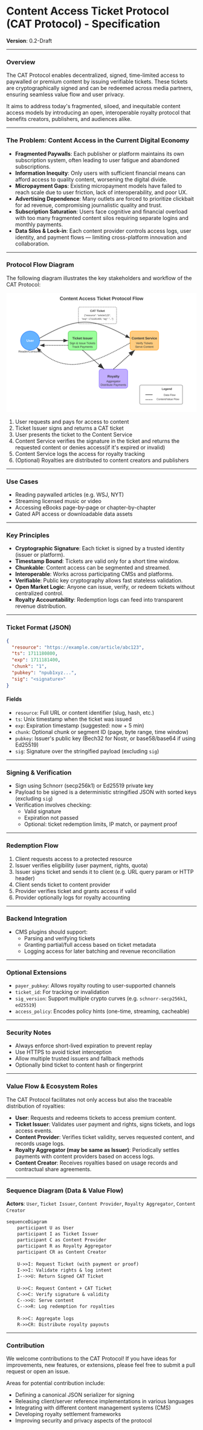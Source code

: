# Content Access Ticket Protocol (CAT Protocol) - Specification

**Version**: 0.2-Draft

---

### Overview

The CAT Protocol enables decentralized, signed, time-limited access to paywalled or premium content by issuing verifiable tickets. These tickets are cryptographically signed and can be redeemed across media partners, ensuring seamless value flow and user privacy.

It aims to address today's fragmented, siloed, and inequitable content access models by introducing an open, interoperable royalty protocol that benefits creators, publishers, and audiences alike.

---

### The Problem: Content Access in the Current Digital Economy

-   **Fragmented Paywalls**: Each publisher or platform maintains its own subscription system, often leading to user fatigue and abandoned subscriptions.
-   **Information Inequity**: Only users with sufficient financial means can afford access to quality content, worsening the digital divide.
-   **Micropayment Gaps**: Existing micropayment models have failed to reach scale due to user friction, lack of interoperability, and poor UX.
-   **Advertising Dependence**: Many outlets are forced to prioritize clickbait for ad revenue, compromising journalistic quality and trust.
-   **Subscription Saturation**: Users face cognitive and financial overload with too many fragmented content silos requiring separate logins and monthly payments.
-   **Data Silos & Lock-in**: Each content provider controls access logs, user identity, and payment flows — limiting cross-platform innovation and collaboration.

---

### Protocol Flow Diagram

The following diagram illustrates the key stakeholders and workflow of the CAT Protocol:

![CAT Protocol Flow Diagram](cat_diagram.svg)

1. User requests and pays for access to content
2. Ticket Issuer signs and returns a CAT ticket
3. User presents the ticket to the Content Service
4. Content Service verifies the signature in the ticket and returns the requested content or denies access(if it's expired or invalid)
5. Content Service logs the access for royalty tracking
6. (Optional) Royalties are distributed to content creators and publishers

---

### Use Cases

-   Reading paywalled articles (e.g. WSJ, NYT)
-   Streaming licensed music or video
-   Accessing eBooks page-by-page or chapter-by-chapter
-   Gated API access or downloadable data assets

---

### Key Principles

-   **Cryptographic Signature**: Each ticket is signed by a trusted identity (issuer or platform).
-   **Timestamp Bound**: Tickets are valid only for a short time window.
-   **Chunkable**: Content access can be segmented and streamed.
-   **Interoperable**: Works across participating CMSs and platforms.
-   **Verifiable**: Public key cryptography allows fast stateless validation.
-   **Open Market Logic**: Anyone can issue, verify, or redeem tickets without centralized control.
-   **Royalty Accountability**: Redemption logs can feed into transparent revenue distribution.

---

### Ticket Format (JSON)

```json
{
  "resource": "https://example.com/article/abc123",
  "ts": 1711180800,
  "exp": 1711181400,
  "chunk": "1",
  "pubkey": "npub1xyz...",
  "sig": "<signature>"
}
```

#### Fields

-   `resource`: Full URL or content identifier (slug, hash, etc.)
-   `ts`: Unix timestamp when the ticket was issued
-   `exp`: Expiration timestamp (suggested: now + 5 min)
-   `chunk`: Optional chunk or segment ID (page, byte range, time window)
-   `pubkey`: Issuer's public key (Bech32 for Nostr, or base58/base64 if using Ed25519)
-   `sig`: Signature over the stringified payload (excluding `sig`)

---

### Signing & Verification

-   Sign using Schnorr (secp256k1) or Ed25519 private key
-   Payload to be signed is a deterministic stringified JSON with sorted keys (excluding `sig`)
-   Verification involves checking:
    -   Valid signature
    -   Expiration not passed
    -   Optional: ticket redemption limits, IP match, or payment proof

---

### Redemption Flow

1.  Client requests access to a protected resource
2.  Issuer verifies eligibility (user payment, rights, quota)
3.  Issuer signs ticket and sends it to client (e.g. URL query param or HTTP header)
4.  Client sends ticket to content provider
5.  Provider verifies ticket and grants access if valid
6.  Provider optionally logs for royalty accounting

---

### Backend Integration

-   CMS plugins should support:
    -   Parsing and verifying tickets
    -   Granting partial/full access based on ticket metadata
    -   Logging access for later batching and revenue reconciliation

---

### Optional Extensions

-   `payer_pubkey`: Allows royalty routing to user-supported channels
-   `ticket_id`: For tracking or invalidation
-   `sig_version`: Support multiple crypto curves (e.g. `schnorr-secp256k1`, `ed25519`)
-   `access_policy`: Encodes policy hints (one-time, streaming, cacheable)

---

### Security Notes

-   Always enforce short-lived expiration to prevent replay
-   Use HTTPS to avoid ticket interception
-   Allow multiple trusted issuers and fallback methods
-   Optionally bind ticket to content hash or fingerprint

---

### Value Flow & Ecosystem Roles

The CAT Protocol facilitates not only access but also the traceable distribution of royalties:

-   **User**: Requests and redeems tickets to access premium content.
-   **Ticket Issuer**: Validates user payment and rights, signs tickets, and logs access events.
-   **Content Provider**: Verifies ticket validity, serves requested content, and records usage logs.
-   **Royalty Aggregator (may be same as Issuer)**: Periodically settles payments with content providers based on access logs.
-   **Content Creator**: Receives royalties based on usage records and contractual share agreements.

---

### Sequence Diagram (Data & Value Flow)

**Actors**: `User`, `Ticket Issuer`, `Content Provider`, `Royalty Aggregator`, `Content Creator`

```mermaid
sequenceDiagram
    participant U as User
    participant I as Ticket Issuer
    participant C as Content Provider
    participant R as Royalty Aggregator
    participant CR as Content Creator

    U->>I: Request Ticket (with payment or proof)
    I->>I: Validate rights & log intent
    I-->>U: Return Signed CAT Ticket

    U->>C: Request Content + CAT Ticket
    C->>C: Verify signature & validity
    C-->>U: Serve content
    C-->>R: Log redemption for royalties

    R->>C: Aggregate logs
    R->>CR: Distribute royalty payouts
```

---

### Contribution

We welcome contributions to the CAT Protocol! If you have ideas for improvements, new features, or extensions, please feel free to submit a pull request or open an issue.

Areas for potential contribution include:

-   Defining a canonical JSON serializer for signing
-   Releasing client/server reference implementations in various languages
-   Integrating with different content management systems (CMS)
-   Developing royalty settlement frameworks
-   Improving security and privacy aspects of the protocol

